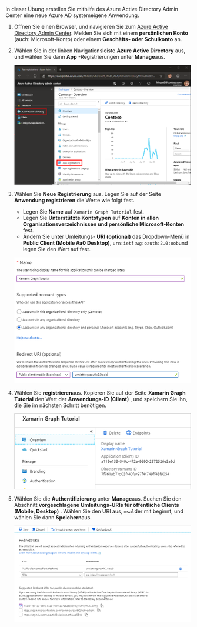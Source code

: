 <!-- markdownlint-disable MD002 MD041 -->

In dieser Übung erstellen Sie mithilfe des Azure Active Directory Admin Center eine neue Azure AD systemeigene Anwendung.

1. Öffnen Sie einen Browser, und navigieren Sie zum [Azure Active Directory Admin Center](https://aad.portal.azure.com). Melden Sie sich mit einem **persönlichen Konto** (auch: Microsoft-Konto) oder einem **Geschäfts- oder Schulkonto** an.

1. Wählen Sie in der linken Navigationsleiste **Azure Active Directory** aus, und wählen Sie dann **App** -Registrierungen unter **Manage**aus.

    ![Ein Screenshot der APP-Registrierungen ](./images/aad-portal-app-registrations.png)

1. Wählen Sie **Neue Registrierung** aus. Legen Sie auf der Seite **Anwendung registrieren** die Werte wie folgt fest.

    - Legen Sie **Name** auf `Xamarin Graph Tutorial` fest.
    - Legen Sie **Unterstützte Kontotypen** auf **Konten in allen Organisationsverzeichnissen und persönliche Microsoft-Konten** fest.
    - Ändern Sie unter Umleitungs- **URI (optional)** das Dropdown-Menü in **Public Client (Mobile #a0 Desktop)**, `urn:ietf:wg:oauth:2.0:oob`und legen Sie den Wert auf fest.

    ![Screenshot der Seite "Anwendung registrieren"](./images/aad-register-an-app.png)

1. Wählen Sie **registrieren**aus. Kopieren Sie auf der Seite **Xamarin Graph Tutorial** den Wert der **Anwendungs-ID (Client)** , und speichern Sie ihn, die Sie im nächsten Schritt benötigen.

    ![Ein Screenshot der Anwendungs-ID der neuen App-Registrierung](./images/aad-application-id.png)

1. Wählen Sie die **Authentifizierung** unter **Manage**aus. Suchen Sie den Abschnitt **vorgeschlagene Umleitungs-URIs für öffentliche Clients (Mobile, Desktop)** . Wählen Sie den URI aus, `msal`der mit beginnt, und wählen Sie dann **Speichern**aus.

    ![Screenshot der Seite "Umleitungs-URIs"](./images/aad-redirect-uris.png)
